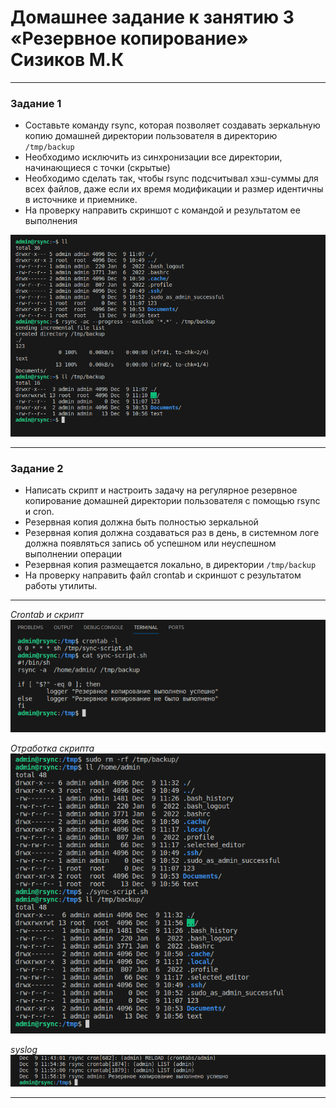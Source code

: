 # Домашнее задание к занятию 3 «Резервное копирование» Сизиков М.К

------


### Задание 1
- Составьте команду rsync, которая позволяет создавать зеркальную копию домашней директории пользователя в директорию `/tmp/backup`
- Необходимо исключить из синхронизации все директории, начинающиеся с точки (скрытые)
- Необходимо сделать так, чтобы rsync подсчитывал хэш-суммы для всех файлов, даже если их время модификации и размер идентичны в источнике и приемнике.
- На проверку направить скриншот с командой и результатом ее выполнения

![](https://github.com/sizik0ff/public1/blob/main/Screenshot%20from%202023-12-09%2014-11-20.png)

---

### Задание 2
- Написать скрипт и настроить задачу на регулярное резервное копирование домашней директории пользователя с помощью rsync и cron.
- Резервная копия должна быть полностью зеркальной
- Резервная копия должна создаваться раз в день, в системном логе должна появляться запись об успешном или неуспешном выполнении операции
- Резервная копия размещается локально, в директории `/tmp/backup`
- На проверку направить файл crontab и скриншот с результатом работы утилиты.


---

*Crontab и скрипт*
![](https://github.com/sizik0ff/public1/blob/main/Screenshot%20from%202023-12-09%2014-55-22.png)

*Отработка скрипта*
![](https://github.com/sizik0ff/public1/blob/main/Screenshot%20from%202023-12-09%2014-56-46.png)

*syslog*
![](https://github.com/sizik0ff/public1/blob/main/Screenshot%20from%202023-12-09%2014-57-32.png)

---
